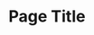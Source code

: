 ---
title: Page Title
topper:
  name: Hero
  heading: Heading
  subheading: Subheading
content_blocks:
---